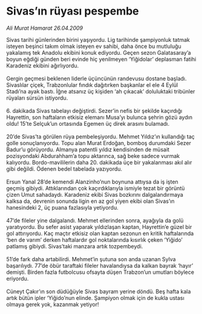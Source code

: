 # Sivas’ın rüyası pespembe

*Ali Murat Hamarat 26.04.2009*

<div class="taraf_structure_2col_1zq">
<div class="margen_n">



 <p>Sivas tarihi günlerinden birini yaşıyordu. Lig tarihinde şampiyonluk tatmak isteyen beşinci takım olmak isteyen ev sahibi, daha önce bu mutluluğu yakalamış tek Anadolu ekibini konuk ediyordu. Geçen sezon Galatasaray’a boyun eğdiği günden beri evinde hiç yenilmeyen ‘Yiğidolar’ deplasman fatihi Karadeniz ekibini ağırlıyordu. <br/><br/>Gergin geçmesi beklenen liderle üçüncünün randevusu dostane başladı. Sivaslılar çiçek, Trabzonlular fındık dağıtırken başkanlar el ele 4 Eylül Stadı’na ayak bastı. İğne atsanız üç kişiden ‘ah çıkacak’ doluluktaki tribünler rüyaları sürsün istiyordu. <br/><br/>6. dakikada Sivas tabelayı değiştirdi. Sezer’in nefis bir şekilde kaçırdığı Hayrettin, son haftaların etkisiz elemanı Musa’yı bulunca şehrin gözü aydın oldu! 15’te Selçuk’un ortasında Egemen üç direk arasını bulamadı. <br/><br/>20’de Sivas’ta görülen rüya pembeleşiyordu. Mehmet Yıldız’ın kullandığı taç golle sonuçlanıyordu. Topu alan Murat Erdoğan, bomboş durumdaki Sezer Badur’u görüyordu. Almanya patentli yıldız kendisinden de müsait pozisyondaki Abdurahham’a topu aktarınca, sağ beke sadece vurmak kalıyordu. Bordo-mavililerin daha 20. dakikada üçe bir yakalanması akıl alır gibi değildi. Ödenen bedel tabelada yazıyordu. <br/><br/>Ersun Yanal 28’de kemendi Alanzinho’nun boynuna attıysa da iş işten geçmiş gibiydi. Attıklarından çok kaçırdıklarıyla ismiyle tezat bir görüntü çizen Umut sahadaydı. Karadeniz ekibi Sivas bozkırını dalgalandırmaya kalksa da, devrenin sonunda ligin en az gol yiyen ekibi olan Sivas’ın hanesindeki 2, üç puana fazlasıyla yetiyordu. <br/><br/>47’de fileler yine dalgalandı. Mehmet ellerinden sonra, ayağıyla da golü yaratıyordu. Bu sefer asist yaparak yıldızlaşan kaptan, Hayrettin’e güzel bir gol attırıyordu. Kaç maçtır etkisiz olan kaptan sezonun en kritik haftalarında ‘ben de varım’ derken haftalardır gol noktalarında kısırlık çeken ‘Yiğido’ patlamış gibiydi. Sivas’taki manzara artık tozpembeydi. <br/><br/>51’de fark daha artabilirdi. Mehmet’in şutuna son anda uzanan Sylva başarılıydı. 77’de öbür taraftaki fileler havalandıysa da kalkan bayrak ‘hayır’ demişti. Birden fazla futbolcusu ofsayta düşen Trabzon’un umutları böylece eriyordu. <br/><br/>Cüneyt Çakır’ın son düdüğüyle Sivas bayram yerine döndü. Beş hafta kala artık bütün ipler ‘Yiğido’nun elinde. Şampiyon olmak için de kukla ustası olmaya gerek yok, kazanmak yetiyor!</p>
<br/>
<br/>
<br/>



<br/>


<div id="taraf_not">
</div>

</div>


</div>
